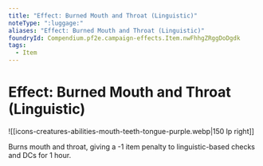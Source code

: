 ```yaml
---
title: "Effect: Burned Mouth and Throat (Linguistic)"
noteType: ":luggage:"
aliases: "Effect: Burned Mouth and Throat (Linguistic)"
foundryId: Compendium.pf2e.campaign-effects.Item.nwFhhgZRggDoDgdk
tags:
  - Item
---
```


# Effect: Burned Mouth and Throat (Linguistic)
![[icons-creatures-abilities-mouth-teeth-tongue-purple.webp|150 lp right]]

Burns mouth and throat, giving a -1 item penalty to linguistic-based checks and DCs for 1 hour.
